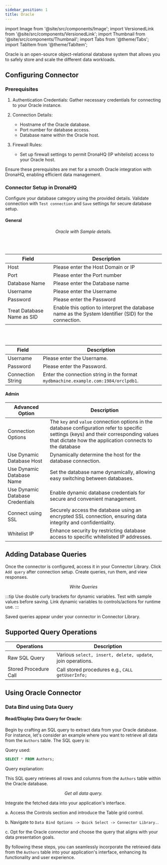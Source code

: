 ```yaml
---
sidebar_position: 1
title: Oracle
---
```


import Image from '@site/src/components/Image'; import VersionedLink from '@site/src/components/VersionedLink'; import
Thumbnail from '@site/src/components/Thumbnail';
import Tabs from '@theme/Tabs';
import TabItem from '@theme/TabItem';

Oracle is an open-source object-relational database system that allows you to safely store and scale the different data
workloads.

## Configuring Connector

### Prerequisites

1. Authentication Credentials: Gather necessary credentials for connecting to your Oracle instance.

2. Connection Details:

   - Hostname of the Oracle database.
   - Port number for database access.
   - Database name within the Oracle host.

3. Firewall Rules:
   - Set up firewall settings to permit DronaHQ (IP whitelist) access to your Oracle host.

Ensure these prerequisites are met for a smooth Oracle integration with DronaHQ, enabling efficient data management.

### Connector Setup in DronaHQ

Configure your database category using the provided details. Validate connection with `Test connection` and `Save`
settings for secure database setup.

#### General

<figure>
  <Thumbnail src="/img/reference/connectors/oracle/details.png" alt="Oracle with Sample details." />
  <figcaption align = "center"><i>Oracle with Sample details.</i></figcaption>
</figure>




<Tabs groupId="configuration">
  <TabItem value="version-1" label="Version 1">
<br/>
<br/>


| Field            | Description                          |
|------------------|--------------------------------------|
| Host         | Please enter the Host Domain or IP   |
| Port         | Please enter the Port number         |
| Database Name| Please enter the Database name       |
| Username     | Please enter the Username            |
| Password     | Please enter the Password            | 
| Treat Database Name as SID | Enable this option to interpret the database name as the System Identifier (SID) for the connection.|



<figure>
  <Thumbnail src="/img/reference/connectors/oracle/version1.jpeg" alt="Oracle with Sample details." />
</figure>


  </TabItem>

  <TabItem value="version-2" label="Version 2">
<br/>
<br/>


| Field             | Description                                   |
|-------------------|-----------------------------------------------|
| Username      | Please enter the Username.                    |
| Password      | Please enter the Password.                    |
| Connection String | Enter the connection string in the format `mydbmachine.example.com:1984/orclpdb1`. |

<figure>
  <Thumbnail src="/img/reference/connectors/oracle/version2.jpeg" alt="Oracle with Sample details." />
</figure>

 </TabItem>
</Tabs>


#### Admin

| Advanced Option                                                                                                                                  | Description                                                                                                                                                                                       |
| ------------------------------------------------------------------------------------------------------------------------------------------------ | ------------------------------------------------------------------------------------------------------------------------------------------------------------------------------------------------- |
| Connection Options                                                                                                                               | The `key` and `value` connection options in the database configuration refer to specific settings (keys) and their corresponding values that dictate how the application connects to the database |
| Use Dynamic Database Host                                                                                                                        | Dynamically determine the host for the database connection.                                                                                                                                       |
| Use Dynamic Database Name                                                                                                                        | Set the database name dynamically, allowing easy switching between databases.                                                                                                                     |
| <VersionedLink to = "/datasource-concepts/dynamic-credentials/#configure-dynamic-credentials"> Use Dynamic Database Credentials </VersionedLink> | Enable dynamic database credentials for secure and convenient management.                                                                                                                         |
| <VersionedLink to = "/datasource-concepts/ssl-configurations/"> Connect using SSL </VersionedLink>                                               | Securely access the database using an encrypted SSL connection, ensuring data integrity and confidentiality.                                                                                      |
| <VersionedLink to = "/datasource-concepts/whitelisting-dronahq-ip/"> Whitelist IP </VersionedLink>                                               | Enhance security by restricting database access to specific whitelisted IP addresses.                                                                                                             |

## Adding Database Queries

Once the connector is configured, access it in your Connector Library. Click `Add query` after connection setup. Create
queries, run them, and view responses.

<figure>
  <Thumbnail src="/img/reference/connectors/oracle/data-query.jpeg" alt="Write Queries" />
  <figcaption align = "center"><i>Write Queries</i></figcaption>
</figure>

:::tip 
Use double curly brackets for dynamic variables. Test with sample values before saving. Link dynamic variables to controls/actions for runtime use. 
:::

Saved queries appear under your connector in Connector Library.

## Supported Query Operations

| Operations            | Description                                                |
| --------------------- | ---------------------------------------------------------- |
| Raw SQL Query         | Various `select, insert, delete, update`, join operations. |
| Stored Procedure Call | Call stored procedures e.g., `CALL getUserInfo;`           |

## Using Oracle Connector

### Data Bind using Data Query

#### Read/Display Data Query for Oracle:

Begin by crafting an SQL query to extract data from your Oracle database. For instance, let's consider an example where
you want to retrieve all data from the `Authors` table. The SQL query is:

Query used:

```sql
SELECT * FROM Authors;
```

Query explanation:

This SQL query retrieves all rows and columns from the `Authors` table within the Oracle database.

<figure>
  <Thumbnail src="/img/reference/connectors/oracle/getall.jpeg" alt="Get all data query." />
  <figcaption align = "center"><i>Get all data query.</i></figcaption>
</figure>

Integrate the fetched data into your application's interface.

a. Access the Controls section and introduce the Table grid control.

b. Navigate to `Data Bind Options -> Quick Select -> Connector Library.`.

c. Opt for the Oracle connector and choose the query that aligns with your data presentation goals.

By following these steps, you can seamlessly incorporate the retrieved data from the `Authors` table into your
application's interface, enhancing its functionality and user experience.
